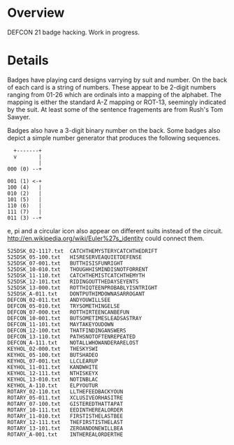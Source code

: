 Overview
========

DEFCON 21 badge hacking.  Work in progress.

Details
=======
Badges have playing card designs varrying by suit and number.  On the
back of each card is a string of numbers.  These appear to be 2-digit
numbers ranging from 01-26 which are ordinals into a mapping of
the alphabet.  The mapping is either the standard A-Z mapping or ROT-13,
seemingly indicated by the suit.  At least some of the sentence
fragements are from Rush's Tom Sawyer.

Badges also have a 3-digit binary number on the back.  Some badges also
depict a simple number generator that produces the following sequences.

      +-------+
      v       |
              |
    000 (0) --+

    001 (1) <-+
    100 (4)   |
    010 (2)   |
    101 (5)   |
    110 (6)   |
    111 (7)   |
    011 (3) --+

e, pi and a circular icon also appear on different suits instead of the circuit.
http://en.wikipedia.org/wiki/Euler%27s_identity could connect them.

    525DSK_02-111?.txt	CATCHTHEMYSTERYCATCHTHEDRIFT
    525DSK_05-100.txt	HISRESERVEAQUIETDEFENSE
    525DSK_07-001.txt	BUTTHISISFUNRIGHT
    525DSK_10-010.txt	THOUGHHISMINDISNOTFORRENT
    525DSK_11-110.txt	CATCHTHEMISTCATCHTHEMYTH
    525DSK_12-101.txt	RIDINGOUTTHEDAYSEYENTS
    525DSK_13-000.txt	ROTTHIQTEENPROBABLYISNTRIGHT
    525DSK_A-011.txt	DONTPUTHIMDOWNASARROGANT
    DEFCON_02-011.txt	ANDYOUWILLSEE
    DEFCON_05-010.txt	TRYSOMETHINGELSE
    DEFCON_07-000.txt	ROTTHIRTEENCANBEFUN
    DEFCON_10-001.txt	BUTSOMETIMESLEADSASTRAY
    DEFCON_11-101.txt	MAYTAKEYOUDOWN
    DEFCON_12-100.txt	THATFINDINGANSWERS
    DEFCON_13-110.txt	PATHSNOTOFTENREPEATED
    DEFCON_A-111.txt	NOTALLWHOWANDERARELOST
    KEYHOL_02-000.txt	THESKYSWI
    KEYHOL_05-100.txt	BUTSHADEO
    KEYHOL_07-001.txt	LLCLEARUP
    KEYHOL_11-011.txt	KANDWHITE
    KEYHOL_12-111.txt	NTHISKEYX
    KEYHOL_13-010.txt	NOTINBLAC
    KEYHOL_A-110.txt	ELPYOUTUR
    ROTARY_02-110.txt	LLTHEFEEDBACKYOUN
    ROTARY_05-011.txt	XCLUSIVEORHASITRE
    ROTARY_07-100.txt	GISTEREDTHATTAPAT
    ROTARY_10-111.txt	EEDINTHEREALORDER
    ROTARY_11-010.txt	FIRSTISTHELASTBEE
    ROTARY_12-111.txt	THEFIRSTISTHELAST
    ROTARY_13-101.txt	ZEROANDONEWILLBEA
    ROTARY_A-001.txt	INTHEREALORDERTHE
